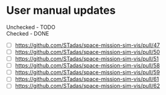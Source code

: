 # User manual updates
Unchecked - TODO<br>
Checked - DONE

- [ ] https://github.com/STadas/space-mission-sim-vis/pull/47
- [ ] https://github.com/STadas/space-mission-sim-vis/pull/50
- [ ] https://github.com/STadas/space-mission-sim-vis/pull/51
- [ ] https://github.com/STadas/space-mission-sim-vis/pull/58
- [ ] https://github.com/STadas/space-mission-sim-vis/pull/59
- [ ] https://github.com/STadas/space-mission-sim-vis/pull/61
- [ ] https://github.com/STadas/space-mission-sim-vis/pull/62

